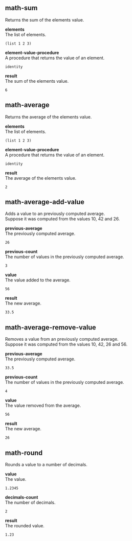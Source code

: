 
math-sum
--------
Returns the sum of the elements value.

__elements__  
The list of elements.

    (list 1 2 3)

__element-value-procedure__  
A procedure that returns the value of an element.

    identity

__result__  
The sum of the elements value.

    6

math-average
------------
Returns the average of the elements value.

__elements__  
The list of elements.

    (list 1 2 3)

__element-value-procedure__  
A procedure that returns the value of an element.

    identity

__result__  
The average of the elements value.

    2

math-average-add-value
----------------------
Adds a value to an previously computed average.  
Suppose it was computed from the values 10, 42 and 26.

__previous-average__  
The previously computed average.

    26

__previous-count__  
The number of values in the previously computed average.

    3

__value__  
The value added to the average.

    56

__result__  
The new average.

    33.5

math-average-remove-value
-------------------------
Removes a value from an previously computed average.  
Suppose it was computed from the values 10, 42, 26 and 56.

__previous-average__  
The previously computed average.

    33.5

__previous-count__  
The number of values in the previously computed average.

    4

__value__  
The value removed from the average.

    56

__result__  
The new average.

    26

math-round
----------
Rounds a value to a number of decimals.

__value__  
The value.

    1.2345

__decimals-count__  
The number of decimals.

    2

__result__  
The rounded value.

    1.23

